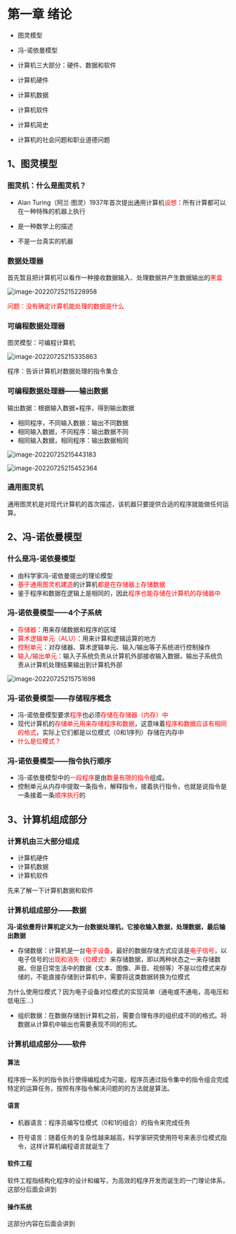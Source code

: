 # 第一章 绪论

- 图灵模型
- 冯-诺依曼模型
- 计算机三大部分：硬件、数据和软件
- 计算机硬件
- 计算机数据
- 计算机软件

- 计算机简史
- 计算机的社会问题和职业道德问题

## 1、图灵模型

### 图灵机：什么是图灵机？

- Alan Turing（阿兰·图灵）1937年首次提出通用计算机<font color='red'>设想</font>：所有计算都可以在一种特殊的机器上执行

- 是一种数学上的描述
- 不是一台真实的机器

### 数据处理器

首先暂且把计算机可以看作一种接收数据输入、处理数据并产生数据输出的<font color='red'>黑盒</font>

![image-20220725215228958](绪论.assets/image-20220725215228958.png)

<font color='red'>问题：没有确定计算机能处理的数据是什么</font>

### 可编程数据处理器

图灵模型：可编程计算机

![image-20220725215335863](绪论.assets/image-20220725215335863.png)

程序：告诉计算机对数据处理的指令集合

### 可编程数据处理器——输出数据

输出数据：根据输入数据+程序，得到输出数据

- 相同程序，不同输入数据：输出不同数据
- 相同输入数据，不同程序：输出数据不同
- 相同输入数据，相同程序：输出数据相同

![image-20220725215443183](绪论.assets/image-20220725215443183.png)

![image-20220725215452364](绪论.assets/image-20220725215452364.png)

### 通用图灵机

通用图灵机是对现代计算机的首次描述，该机器只要提供合适的程序就能做任何运算。



## 2、冯-诺依曼模型

### 什么是冯-诺依曼模型

- 由科学家冯-诺依曼提出的理论模型
- <font color='red'>基于通用图灵机建造</font>的计算机<font color='red'>都是在存储器上存储数据</font>
- 鉴于程序和数据在逻辑上是相同的，因此<font color='red'>程序也能存储在计算机的存储器中</font>

### 冯-诺依曼模型——4个子系统

- <font color='red'>存储器</font>：用来存储数据和程序的区域
- <font color='red'>算术逻辑单元（ALU）</font>：用来计算和逻辑运算的地方
- <font color='red'>控制单元</font>：对存储器、算术逻辑单元、输入/输出等子系统进行控制操作
- <font color='red'>输入/输出单元</font>：输入子系统负责从计算机外部接收输入数据，输出子系统负责从计算机处理结果输出到计算机外部

![image-20220725215751698](绪论.assets/image-20220725215751698.png)

### 冯-诺依曼模型——存储程序概念

- 冯-诺依曼模型要求<font color='red'>程序</font>也必须<font color='red'>存储在存储器（内存）中</font>
- 现代计算机的<font color='red'>存储单元用来存储程序和数据</font>，这意味着<font color='red'>程序和数据应该有相同的格式</font>，实际上它们都是以位模式（0和1序列）存储在内存中
- <font color='red'>什么是位模式？</font>

### 冯-诺依曼模型——指令执行顺序

- 冯-诺依曼模型中的<font color='red'>一段程序</font>是由<font color='red'>数量有限的指令</font>组成。
- 控制单元从内存中提取一条指令，解释指令，接着执行指令，也就是说指令是一条接着一条<font color='red'>顺序执行</font>的



## 3、计算机组成部分

### 计算机由三大部分组成

- 计算机硬件
- 计算机数据
- 计算机软件

先来了解一下计算机数据和软件

### 计算机组成部分——数据

**冯-诺依曼将计算机定义为一台数据处理机，它接收输入数据，处理数据，最后输出数据**

- 存储数据：计算机是一台<font color='red'>电子设备</font>，最好的数据存储方式应该是<font color='red'>电子信号</font>，以电子信号的<font color='red'>出现和消失（位模式）</font>来存储数据，即以两种状态之一来存储数据。但是日常生活中的数据（文本、图像、声音、视频等）不是以位模式来存储的，不能直接存储到计算机中，需要将这类数据转换为位模式

为什么使用位模式？因为电子设备对位模式的实现简单（通电或不通电，高电压和低电压...）

- 组织数据：在数据存储到计算机之前，需要合理有序的组织成不同的格式。将数据从计算机中输出也需要表现不同的形式。

### 计算机组成部分——软件

#### 算法

程序按一系列的指令执行使得编程成为可能，程序员通过指令集中的指令组合完成特定的运算任务，按照有序指令解决问题的的方法就是算法。

#### 语言

- 机器语言：程序员编写位模式（0和1的组合）的指令来完成任务

- 符号语言：随着任务的复杂性越来越高，科学家研究使用符号来表示位模式指令，这样计算机编程语言就诞生了

#### 软件工程

软件工程指结构化程序的设计和编写，为高效的程序开发而诞生的一门理论体系，这部分后面会讲到

#### 操作系统

这部分内容在后面会讲到